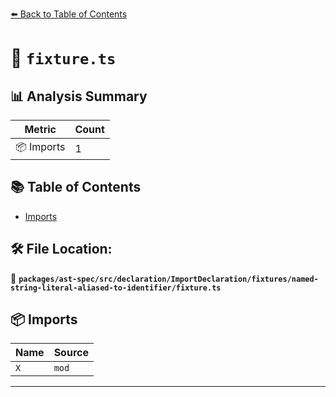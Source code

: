 [⬅️ Back to Table of Contents](../../../../../../../index.md)

# 📄 `fixture.ts`

## 📊 Analysis Summary

| Metric | Count |
|--------|-------|
| 📦 Imports | 1 |

## 📚 Table of Contents

- [Imports](#imports)

## 🛠️ File Location:
📂 **`packages/ast-spec/src/declaration/ImportDeclaration/fixtures/named-string-literal-aliased-to-identifier/fixture.ts`**

## 📦 Imports

| Name | Source |
|------|--------|
| `X` | `mod` |


---